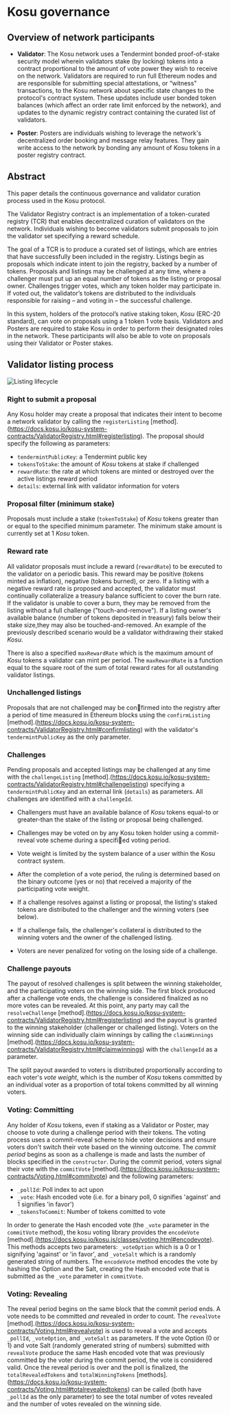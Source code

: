 # Kosu governance

## Overview of network participants

-   **Validator**: The Kosu network uses a Tendermint bonded proof-of-stake security model wherein validators stake (by locking) tokens into a contract proportional to the amount of vote power they wish to receive on the network. Validators are required to run full Ethereum nodes and are responsible for submitting special attestations, or “witness" transactions, to the Kosu network about specific state changes to the protocol's contract system. These updates include user bonded token balances (which affect an order rate limit enforced by the network), and updates to the dynamic registry contract containing the curated list of validators.

-   **Poster**: Posters are individuals wishing to leverage the network's decentralized order booking and message relay features. They gain write access to the network by bonding any amount of Kosu tokens in a poster registry contract.

## Abstract

This paper details the continuous governance and validator curation process used in the Kosu protocol.

The Validator Registry contract is an implementation of a token-curated registry (TCR) that enables decentralized curation of validators on the network. Individuals wishing to become validators submit proposals to join the validator set specifying a reward schedule.

The goal of a TCR is to produce a curated set of listings, which are entries that have successfully been included in the registry. Listings begin as proposals which indicate intent to join the registry, backed by a number of tokens. Proposals and listings may be challenged at any time, where a challenger must put up an equal number of tokens as the listing or proposal owner. Challenges trigger votes, which any token holder may participate in. If voted out, the validator’s tokens are distributed to the individuals responsible for raising – and voting in – the successful challenge.

In this system, holders of the protocol’s native staking token, _Kosu_ (ERC-20 standard), can vote on proposals using a 1 token 1 vote basis. Validators and Posters are required to stake Kosu in order to perform their designated roles in the network. These participants will also be able to vote on proposals using their Validator or Poster stakes.

## Validator listing process

![Listing lifecycle](https://github.com/ParadigmFoundation/whitepaper/blob/whitepaper/v3/figures/fig3.png?raw=true")

### Right to submit a proposal

Any Kosu holder may create a proposal that indicates their intent to become a network validator by calling the `registerListing` [method].(https://docs.kosu.io/kosu-system-contracts/ValidatorRegistry.html#registerlisting). The proposal should specify the following as parameters:

-   `tendermintPublicKey`: a Tendermint public key
-   `tokensToStake`: the amount of _Kosu_ tokens at stake if challenged
-   `rewardRate`: the rate at which tokens are minted or destroyed over the active listings reward period
-   `details`: external link with validator information for voters

### Proposal filter (minimum stake)

Proposals must include a stake (`tokenToStake`) of _Kosu_ tokens greater than or equal to the specified minimum parameter. The minimum stake amount is currently set at 1 _Kosu_ token.

### Reward rate

All validator proposals must include a reward (`rewardRate`) to be executed to the validator on a periodic basis. This reward may be positive (tokens minted as inflation), negative (tokens burned), or zero. If a listing with a negative reward rate is proposed and accepted, the validator must continually collateralize a treasury balance sufficient to cover the burn rate. If the validator is unable to cover a burn, they may be removed from the listing without a full challenge ("touch-and-remove"). If a listing owner's available balance (number of tokens deposited in treasury) falls below their stake size,they may also be touched-and-removed. An example of the previously described scenario would be a validator withdrawing their staked _Kosu_.

There is also a specified `maxRewardRate` which is the maximum amount of _Kosu_ tokens a validator can mint per period. The `maxRewardRate` is a function equal to the square root of the sum of total reward rates for all outstanding validator listings.

### Unchallenged listings

Proposals that are not challenged may be confirmed into the registry after a period of time measured in Ethereum blocks using the `confirmListing` [method].(https://docs.kosu.io/kosu-system-contracts/ValidatorRegistry.html#confirmlisting) with the validator's `tendermintPublicKey` as the only parameter.

### Challenges

Pending proposals and accepted listings may be challenged at any time with the `challengeListing` [method].(https://docs.kosu.io/kosu-system-contracts/ValidatorRegistry.html#challengelisting) specifying a `tendermintPublicKey` and an external link (`details`) as parameters. All challenges are identified with a `challengeId`.

-   Challengers must have an available balance of _Kosu_ tokens equal-to or greater-than the stake of the
    listing or proposal being challenged.

-   Challenges may be voted on by any Kosu token holder using a commit-reveal vote scheme
    during a specified voting period.

-   Vote weight is limited by the system balance of a user within the Kosu contract system.

-   After the completion of a vote period, the ruling is determined based on the binary outcome (yes or no)
    that received a majority of the participating vote weight.

-   If a challenge resolves against a listing or proposal, the listing's staked tokens are distributed
    to the challenger and the winning voters (see below).

-   If a challenge fails, the challenger's collateral is distributed to the winning voters and the
    owner of the challenged listing.

-   Voters are never penalized for voting on the losing side of a challenge.

### Challenge payouts

The payout of resolved challenges is split between the winning stakeholder, and the participating voters on the winning side. The first block produced after a challenge vote ends, the challenge is considered finalized as no more votes can be revealed. At this point, any party may call the `resolveChallenge` [method].(https://docs.kosu.io/kosu-system-contracts/ValidatorRegistry.html#registerlisting) and the payout is granted to the winning stakeholder (challenger or challenged listing). Voters on the winning side can individually claim winnings by calling the `claimWinnings` [method].(https://docs.kosu.io/kosu-system-contracts/ValidatorRegistry.html#claimwinnings) with the `challengeId` as a parameter.

The split payout awarded to voters is distributed proportionally according to each voter's _vote weight_, which is the number of _Kosu_ tokens committed by an individual voter as a proportion of total tokens committed by all winning voters.

### Voting: Committing

Any holder of _Kosu_ tokens, even if staking as a Validator or Poster, may choose to vote during a challenge period with their tokens. The voting process uses a commit-reveal scheme to hide voter decisions and ensure voters don't switch their vote based on the winning outcome. The _commit period_ begins as soon as a challenge is made and lasts the number of blocks specified in the `constructor`. During the commit period, voters signal their vote with the `commitVote` [method].(https://docs.kosu.io/kosu-system-contracts/Voting.html#commitvote) and the following parameters:

-   `_pollId`: Poll index to act upon
-   `_vote`: Hash encoded vote (i.e. for a binary poll, 0 signifies 'against' and 1 signifies 'in favor')
-   `_tokensToCommit`: Number of tokens comitted to vote

In order to generate the Hash encoded vote (the `_vote` parameter in the `commitVote` method), the kosu voting library provides the `encodeVote` [method].(https://docs.kosu.io/kosu.js/classes/voting.html#encodevote). This methods accepts two parameters: `_voteOption` which is a 0 or 1 signifying 'against' or 'in favor', and `_voteSalt` which is a randomly generated string of numbers. The `encodeVote` method encodes the vote by hashing the Option and the Salt, creating the Hash encoded vote that is submitted as the `_vote` parameter in `commitVote`. 

### Voting: Revealing

The reveal period begins on the same block that the commit period ends. A vote needs to be committed _and_ revealed in order to count. The `revealVote` [method].(https://docs.kosu.io/kosu-system-contracts/Voting.html#revealvote) is used to reveal a vote and accepts `_pollId`, `_voteOption`, and `_voteSalt` as parameters. If the vote Option (0 or 1) and vote Salt (randomly generated string of numbers) submitted with `revealVote` produce the same Hash encoded vote that was previously committed by the voter during the commit period, the vote is considered valid. Once the reveal period is over and the poll is finalized, the `totalRevealedTokens` and `totalWinningTokens` [methods].(https://docs.kosu.io/kosu-system-contracts/Voting.html#totalrevealedtokens) can be called (both have `_pollId` as the only parameter) to see the total number of votes revealed and the number of votes revealed on the winning side. 

